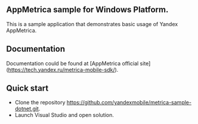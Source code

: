 ## AppMetrica sample for Windows Platform.

This is a sample application that demonstrates basic usage of Yandex AppMetrica.

## Documentation
Documentation could be found at [AppMetrica official site] (https://tech.yandex.ru/metrica-mobile-sdk/).

## Quick start

* Clone the repository https://github.com/yandexmobile/metrica-sample-dotnet.git.
* Launch Visual Studio and open solution.
